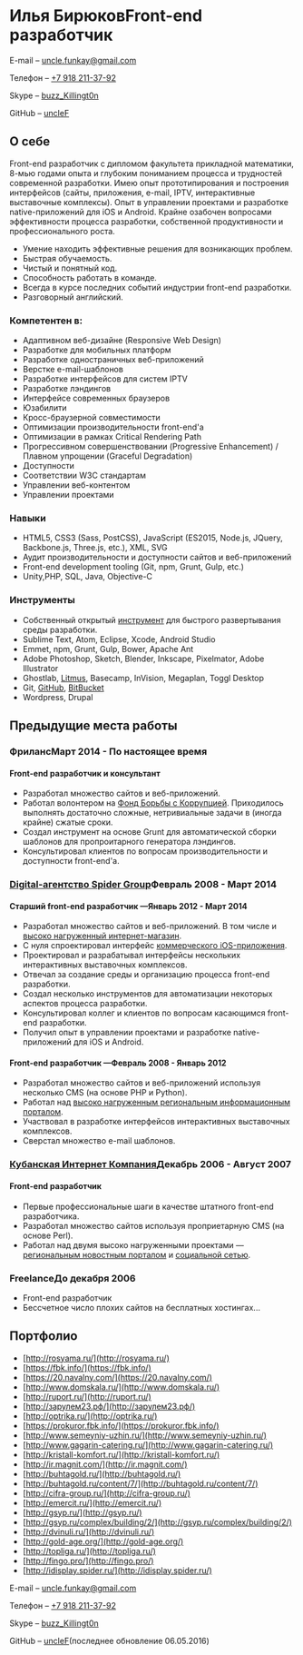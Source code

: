 # Илья БирюковFront-end разработчик

E-mail – [uncle.funkay@gmail.com](mailto:uncle.funkay@gmail.com?subject=Резюме)

Телефон – [+7 918 211-37-92](tel:+79182113792)

Skype – [buzz_Killingt0n](skype:buzz_Killingt0n?chat)

GitHub – [uncleF](https://github.com/uncleF)

## О себе

Front-end разработчик с дипломом факультета прикладной математики, 8-мью годами опыта и глубоким пониманием процесса и трудностей современной разработки. Имею опыт прототипирования и построения интерфейсов (сайты, приложения, e-mail, IPTV, интерактивные выставочные комплексы). Опыт в управлении проектами и разработке native-приложений для iOS и Android. Крайне озабочен вопросами эффективности процесса разработки, собственной продуктивности и профессионального роста.

*   Умение находить эффективные решения для возникающих проблем.
*   Быстрая обучаемость.
*   Чистый и понятный код.
*   Способность работать в команде.
*   Всегда в курсе последних событий индустрии front-end разработки.
*   Разговорный английский.

### Компетентен в:

*   Адаптивном веб-дизайне (Responsive Web Design)
*   Разработке для мобильных платформ
*   Разработке одностраничных веб-приложений
*   Верстке e-mail-шаблонов
*   Разработке интерфейсов для систем IPTV
*   Разработке лэндингов
*   Интерфейсе современных браузеров
*   Юзабилити
*   Кросс-браузерной совместимости
*   Оптимизации производительности front-end'а
*   Оптимизации в рамках Critical Rendering Path
*   Прогрессивном совершенствовании (Progressive Enhancement) / Плавном упрощении (Graceful Degradation)
*   Доступности
*   Соответствии W3C стандартам
*   Управлении веб-контентом
*   Управлении проектами

### Навыки

*   HTML5, CSS3 (Sass, PostCSS), JavaScript (ES2015, Node.js, JQuery, Backbone.js, Three.js, etc.), XML, SVG
*   Аудит производительности и доступности сайтов и веб-приложений
*   Front-end development tooling (Git, npm, Grunt, Gulp, etc.)
*   Unity,PHP, SQL, Java, Objective-C

### Инструменты

*   Собственный открытый [инструмент](https://github.com/uncleF/TemplateX) для быстрого развертывания среды разработки.
*   Sublime Text, Atom, Eclipse, Xcode, Android Studio
*   Emmet, npm, Grunt, Gulp, Bower, Apache Ant
*   Adobe Photoshop, Sketch, Blender, Inkscape, Pixelmator, Adobe Illustrator
*   Ghostlab, [Litmus](https://litmus.com), Basecamp, InVision, Megaplan, Toggl Desktop
*   Git, [GitHub](https://github.com/), [BitBucket](https://bitbucket.org/)
*   Wordpress, Drupal

## Предыдущие места работы

### ФрилансМарт 2014 - По настоящее время

#### Front-end разработчик и консультант

*   Разработал множество сайтов и веб-приложений.
*   Работал волонтером на [Фонд Борьбы с Коррупцией](http://fbk.info/). Приходилось выполнять достаточно сложные, нетривиальные задачи в (иногда крайне) сжатые сроки.
*   Создал инструмент на основе Grunt для автоматической сборки шаблонов для пропроитарного генератора лэндингов.
*   Консультировал клиентов по вопросам производительности и доступности front-end'а.

### [Digital-агентство Spider Group](http://spider.ru/)Февраль 2008 - Март 2014

#### Старший front-end разработчик —Январь 2012 - Март 2014

*   Разработал множество сайтов и веб-приложений. В том числе и [высоко нагруженный интернет-магазин](http://topliga.ru/).
*   С нуля спроектировал интерфейс [коммерческого iOS-приложения](https://itunes.apple.com/us/app/fingo.-furniture.-try-before/id567070760?mt=8).
*   Проектировал и разрабатывал интерфейсы нескольких интерактивных выставочных комплексов.
*   Отвечал за создание среды и организацию процесса front-end разработки.
*   Создал несколько инструментов для автоматизации некоторых аспектов процесса разработки.
*   Консультировал коллег и клиентов по вопросам касающимся front-end разработки.
*   Получил опыт в управлении проектами и разработке native-приложений для iOS и Android.

#### Front-end разработчик —Февраль 2008 - Январь 2012

*   Разработал множество сайтов и веб-приложений используя несколько CMS (на основе PHP и Python).
*   Работал над [высоко нагруженным региональным информационным порталом](http://www.kuban.ru/).
*   Участвовал в разработке интерфейсов интерактивных выставочных комплексов.
*   Сверстал множество e-mail шаблонов.

### [Кубанская Интернет Компания](http://kubic.ru/)Декабрь 2006 - Август 2007

#### Front-end разработчик

*   Первые профессиональные шаги в качестве штатного front-end разработчика.
*   Разработал множество сайтов используя проприетарную CMS (на основе Perl).
*   Работал над двумя высоко нагруженными проектами — [региональным новостным порталом](http://www.yuga.ru/) и [социальной сетью](http://www.diary.ru/).

### FreelanceДо декабря 2006

*   Front-end разработчик
*   Бессчетное число плохих сайтов на бесплатных хостингах...

## Портфолио

*   [http://rosyama.ru/](http://rosyama.ru/)
*   [https://fbk.info/](https://fbk.info/)
*   [https://20.navalny.com/](https://20.navalny.com/)
*   [http://www.domskala.ru/](http://www.domskala.ru/)
*   [http://ruport.ru/](http://ruport.ru/)
*   [http://зарулем23.рф/](http://зарулем23.рф/)
*   [http://optrika.ru/](http://optrika.ru/)
*   [https://prokuror.fbk.info/](https://prokuror.fbk.info/)
*   [http://www.semeyniy-uzhin.ru/](http://www.semeyniy-uzhin.ru/)
*   [http://www.gagarin-catering.ru/](http://www.gagarin-catering.ru/)
*   [http://kristall-komfort.ru/](http://kristall-komfort.ru/)
*   [http://ir.magnit.com/](http://ir.magnit.com/)
*   [http://buhtagold.ru/](http://buhtagold.ru/)
*   [http://buhtagold.ru/content/7/](http://buhtagold.ru/content/7/)
*   [http://cifra-group.ru/](http://cifra-group.ru/)
*   [http://emercit.ru/](http://emercit.ru/)
*   [http://gsyp.ru/](http://gsyp.ru/)
*   [http://gsyp.ru/complex/building/2/](http://gsyp.ru/complex/building/2/)
*   [http://dvinuli.ru/](http://dvinuli.ru/)
*   [http://gold-age.org/](http://gold-age.org/)
*   [http://topliga.ru/](http://topliga.ru/)
*   [http://fingo.pro/](http://fingo.pro/)
*   [http://idisplay.spider.ru/](http://idisplay.spider.ru/)

E-mail – [uncle.funkay@gmail.com](mailto:uncle.funkay@gmail.com?subject=Резюме)

Телефон – [+7 918 211-37-92](tel:+79182113792)

Skype – [buzz_Killingt0n](skype:buzz_Killingt0n?chat)

GitHub – [uncleF](https://github.com/uncleF)(последнее обновление 06.05.2016)